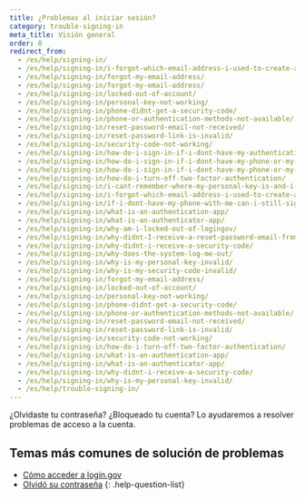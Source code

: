```yaml
---
title: ¿Problemas al iniciar sesión?
category: trouble-signing-in
meta_title: Visión general
order: 0
redirect_from:
  - /es/help/signing-in/
  - /es/help/signing-in/i-forgot-which-email-address-i-used-to-create-an-account/
  - /es/help/signing-in/forgot-my-email-address/
  - /es/help/signing-in/forgot-my-email-address/
  - /es/help/signing-in/locked-out-of-account/
  - /es/help/signing-in/personal-key-not-working/
  - /es/help/signing-in/phone-didnt-get-a-security-code/
  - /es/help/signing-in/phone-or-authentication-methods-not-available/
  - /es/help/signing-in/reset-password-email-not-received/
  - /es/help/signing-in/reset-password-link-is-invalid/
  - /es/help/signing-in/security-code-not-working/
  - /es/help/signing-in/how-do-i-sign-in-if-i-dont-have-my-authentication-methods/
  - /es/help/signing-in/how-do-i-sign-in-if-i-dont-have-my-phone-or-my-personal-key/
  - /es/help/signing-in/how-do-i-sign-in-if-i-dont-have-my-phone-or-my-phone-number-has-changed/
  - /es/help/signing-in/how-do-i-turn-off-two-factor-authentication/
  - /es/help/signing-in/i-cant-remember-where-my-personal-key-is-and-i-dont-have-my-phone-with-me/
  - /es/help/signing-in/i-forgot-which-email-address-i-used-to-create-an-account/
  - /es/help/signing-in/if-i-dont-have-my-phone-with-me-can-i-still-sign-in/
  - /es/help/signing-in/what-is-an-authentication-app/
  - /es/help/signing-in/what-is-an-authenticator-app/
  - /es/help/signing-in/why-am-i-locked-out-of-logingov/
  - /es/help/signing-in/why-didnt-I-receive-a-reset-password-email-from-logingov/
  - /es/help/signing-in/why-didnt-i-receive-a-security-code/
  - /es/help/signing-in/why-does-the-system-log-me-out/
  - /es/help/signing-in/why-is-my-personal-key-invalid/
  - /es/help/signing-in/why-is-my-security-code-invalid/
  - /es/help/signing-in/forgot-my-email-address/
  - /es/help/signing-in/locked-out-of-account/
  - /es/help/signing-in/personal-key-not-working/
  - /es/help/signing-in/phone-didnt-get-a-security-code/
  - /es/help/signing-in/phone-or-authentication-methods-not-available/
  - /es/help/signing-in/reset-password-email-not-received/
  - /es/help/signing-in/reset-password-link-is-invalid/
  - /es/help/signing-in/security-code-not-working/
  - /es/help/signing-in/how-do-i-turn-off-two-factor-authentication/
  - /es/help/signing-in/what-is-an-authentication-app/
  - /es/help/signing-in/what-is-an-authenticator-app/
  - /es/help/signing-in/why-didnt-i-receive-a-security-code/
  - /es/help/signing-in/why-is-my-personal-key-invalid/
  - /es/help/trouble-signing-in/
---
```


¿Olvidaste tu contraseña? ¿Bloqueado tu cuenta? Lo ayudaremos a resolver problemas de acceso a la cuenta.

## Temas más comunes de solución de problemas

* [Cómo acceder a login.gov](/es/help/trouble-signing-in/how-to-sign-in)
* [Olvidó su contraseña](/es/help/trouble-signing-in/forgot-your-password)
{: .help-question-list}
